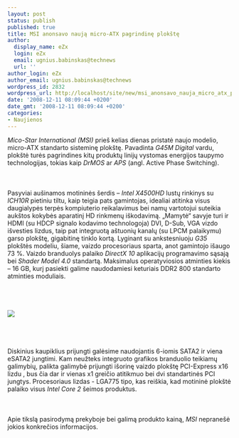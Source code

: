 ```yaml
---
layout: post
status: publish
published: true
title: MSI anonsavo naują micro-ATX pagrindinę plokštę
author:
  display_name: eZx
  login: eZx
  email: ugnius.babinskas@technews
  url: ''
author_login: eZx
author_email: ugnius.babinskas@technews
wordpress_id: 2832
wordpress_url: http://localhost/site/new/msi_anonsavo_nauja_micro_atx_pagrindine_plokste/
date: '2008-12-11 08:09:44 +0200'
date_gmt: '2008-12-11 08:09:44 +0200'
categories:
- Naujienos
---
```

<p><i>Mico-Star International (MSI)</i> prieš kelias dienas pristatė naujo modelio, micro-ATX standarto sisteminę plokštę. Pavadinta <i>G45M Digital</i> vardu, plokštė turės pagrindines kitų produktų linijų vystomas energijos taupymo technologijas, tokias kaip <i>DrMOS</i> ar <i>APS</i> (angl. Active Phase Switching).<br />
<br><br />
<br>Pasyviai aušinamos motininės šerdis – <i>Intel X4500HD</i> lustų rinkinys su <i>ICH10R</i> pietiniu tiltu, kaip teigia pats gamintojas, idealiai atitinka visus daugialypės terpės kompiuterio reikalavimus bei namų vartotojui suteikia aukštos kokybės aparatinį HD rinkmenų iškodavimą. „Mamytė“ savyje turi ir HDMI (su HDCP signalo kodavimo technologoja) DVI, D-Sub, VGA vizdo išvesties lizdus, taip pat integruotą aštuonių kanalų (su LPCM palaikymu) garso plokštę, gigabitinę tinklo kortą. Lyginant su ankstesniuoju <i>G35</i> plokštės modeliu, šiame, vaizdo procesoriaus sparta, anot gamintojo išaugo 73 %. Vaizdo branduolys palaiko <i>DirectX 10</i> aplikacijų programavimo sąsają bei <i>Shader Model 4.0</i> standartą. Maksimalus operatyviosios atminties kiekis – 16 GB, kurį pasiekti galime naudodamiesi keturiais DDR2 800 standarto atminties moduliais.<br />
<br><br />
<br><br><img src=" http://www.technews.lt/upl/Failai/MSI_G45M_Digital_full2221.jpg"><br><br />
<br><br />
<br>Diskinius kaupiklius prijungti galėsime naudojantis 6-iomis SATA2 ir viena eSATA2 jungtimi. Kam neužteks integruoto grafikos branduolio teikiamų galimybių, palikta galimybė prijungti išorinę vaizdo plokštę PCI-Express x16 lizdu , bus čia dar ir vienas x1 greičio atitikmuo bei dvi standartinės PCI jungtys. Procesoriaus lizdas - LGA775 tipo, kas reiškia, kad motininė plokštė palaiko visus <i>Intel Core 2</i> šeimos produktus.<br />
<br><br />
<br>Apie tikslą pasirodymą prekyboje bei galimą produkto kainą, <i>MSI</i> nepranešė jokios konkrečios informacijos.<br />
<br><br />
<br><br />
<br></p>
